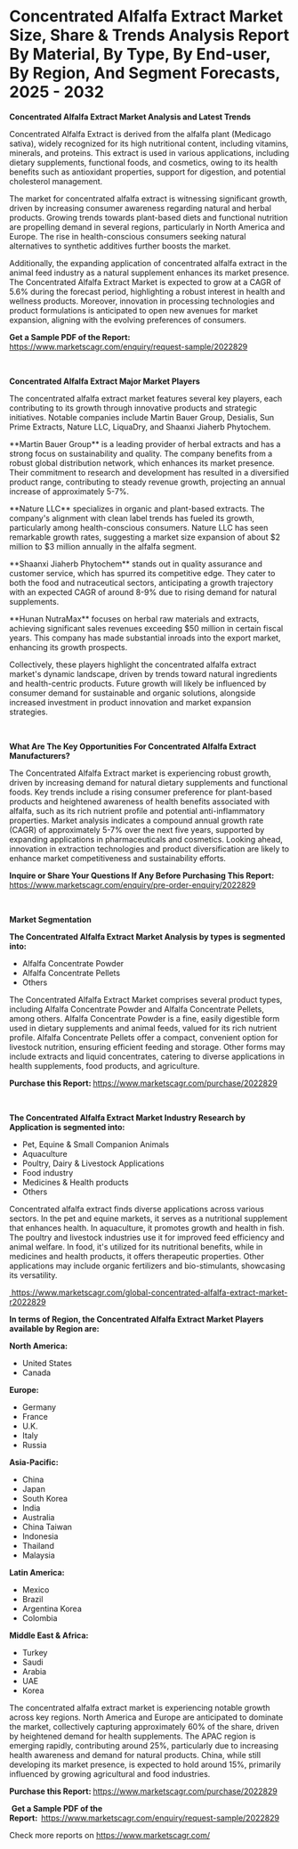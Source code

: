 <p><h1>Concentrated Alfalfa Extract Market Size, Share & Trends Analysis Report By Material, By Type, By End-user, By Region, And Segment Forecasts, 2025 - 2032</h1></p><p><strong>Concentrated Alfalfa Extract Market Analysis and Latest Trends</strong></p>
<p><p>Concentrated Alfalfa Extract is derived from the alfalfa plant (Medicago sativa), widely recognized for its high nutritional content, including vitamins, minerals, and proteins. This extract is used in various applications, including dietary supplements, functional foods, and cosmetics, owing to its health benefits such as antioxidant properties, support for digestion, and potential cholesterol management.</p><p>The market for concentrated alfalfa extract is witnessing significant growth, driven by increasing consumer awareness regarding natural and herbal products. Growing trends towards plant-based diets and functional nutrition are propelling demand in several regions, particularly in North America and Europe. The rise in health-conscious consumers seeking natural alternatives to synthetic additives further boosts the market.</p><p>Additionally, the expanding application of concentrated alfalfa extract in the animal feed industry as a natural supplement enhances its market presence. The Concentrated Alfalfa Extract Market is expected to grow at a CAGR of 5.6% during the forecast period, highlighting a robust interest in health and wellness products. Moreover, innovation in processing technologies and product formulations is anticipated to open new avenues for market expansion, aligning with the evolving preferences of consumers.</p></p>
<p><strong>Get a Sample PDF of the Report:&nbsp;</strong> <a href="https://www.marketscagr.com/enquiry/request-sample/2022829?utm_campaign=2756&utm_medium=2&utm_source=Github&utm_content=ia&utm_term=29032025&utm_id=concentrated-alfalfa-extract">https://www.marketscagr.com/enquiry/request-sample/2022829</a></p>
<p>&nbsp;</p>
<p><strong>Concentrated Alfalfa Extract Major Market Players</strong></p>
<p><p>The concentrated alfalfa extract market features several key players, each contributing to its growth through innovative products and strategic initiatives. Notable companies include Martin Bauer Group, Desialis, Sun Prime Extracts, Nature LLC, LiquaDry, and Shaanxi Jiaherb Phytochem.</p><p>**Martin Bauer Group** is a leading provider of herbal extracts and has a strong focus on sustainability and quality. The company benefits from a robust global distribution network, which enhances its market presence. Their commitment to research and development has resulted in a diversified product range, contributing to steady revenue growth, projecting an annual increase of approximately 5-7%.</p><p>**Nature LLC** specializes in organic and plant-based extracts. The company's alignment with clean label trends has fueled its growth, particularly among health-conscious consumers. Nature LLC has seen remarkable growth rates, suggesting a market size expansion of about $2 million to $3 million annually in the alfalfa segment.</p><p>**Shaanxi Jiaherb Phytochem** stands out in quality assurance and customer service, which has spurred its competitive edge. They cater to both the food and nutraceutical sectors, anticipating a growth trajectory with an expected CAGR of around 8-9% due to rising demand for natural supplements.</p><p>**Hunan NutraMax** focuses on herbal raw materials and extracts, achieving significant sales revenues exceeding $50 million in certain fiscal years. This company has made substantial inroads into the export market, enhancing its growth prospects.</p><p>Collectively, these players highlight the concentrated alfalfa extract market's dynamic landscape, driven by trends toward natural ingredients and health-centric products. Future growth will likely be influenced by consumer demand for sustainable and organic solutions, alongside increased investment in product innovation and market expansion strategies.</p></p>
<p>&nbsp;</p>
<p><strong>What Are The Key Opportunities For Concentrated Alfalfa Extract Manufacturers?</strong></p>
<p><p>The Concentrated Alfalfa Extract market is experiencing robust growth, driven by increasing demand for natural dietary supplements and functional foods. Key trends include a rising consumer preference for plant-based products and heightened awareness of health benefits associated with alfalfa, such as its rich nutrient profile and potential anti-inflammatory properties. Market analysis indicates a compound annual growth rate (CAGR) of approximately 5-7% over the next five years, supported by expanding applications in pharmaceuticals and cosmetics. Looking ahead, innovation in extraction technologies and product diversification are likely to enhance market competitiveness and sustainability efforts.</p></p>
<p><strong>Inquire or Share Your Questions If Any Before Purchasing This Report:</strong> <a href="https://www.marketscagr.com/enquiry/pre-order-enquiry/2022829?utm_campaign=2756&utm_medium=2&utm_source=Github&utm_content=ia&utm_term=29032025&utm_id=concentrated-alfalfa-extract">https://www.marketscagr.com/enquiry/pre-order-enquiry/2022829</a></p>
<p>&nbsp;</p>
<p><strong>Market Segmentation</strong></p>
<p><strong>The Concentrated Alfalfa Extract Market Analysis by types is segmented into:</strong></p>
<p><ul><li>Alfalfa Concentrate Powder</li><li>Alfalfa Concentrate Pellets</li><li>Others</li></ul></p>
<p><p>The Concentrated Alfalfa Extract Market comprises several product types, including Alfalfa Concentrate Powder and Alfalfa Concentrate Pellets, among others. Alfalfa Concentrate Powder is a fine, easily digestible form used in dietary supplements and animal feeds, valued for its rich nutrient profile. Alfalfa Concentrate Pellets offer a compact, convenient option for livestock nutrition, ensuring efficient feeding and storage. Other forms may include extracts and liquid concentrates, catering to diverse applications in health supplements, food products, and agriculture.</p></p>
<p><strong>Purchase this Report:&nbsp;</strong><a href="https://www.marketscagr.com/purchase/2022829?utm_campaign=2756&utm_medium=2&utm_source=Github&utm_content=ia&utm_term=29032025&utm_id=concentrated-alfalfa-extract">https://www.marketscagr.com/purchase/2022829</a></p>
<p>&nbsp;</p>
<p><strong>The Concentrated Alfalfa Extract Market Industry Research by Application is segmented into:</strong></p>
<p><ul><li>Pet, Equine & Small Companion Animals</li><li>Aquaculture</li><li>Poultry, Dairy & Livestock Applications</li><li>Food industry</li><li>Medicines & Health products</li><li>Others</li></ul></p>
<p><p>Concentrated alfalfa extract finds diverse applications across various sectors. In the pet and equine markets, it serves as a nutritional supplement that enhances health. In aquaculture, it promotes growth and health in fish. The poultry and livestock industries use it for improved feed efficiency and animal welfare. In food, it's utilized for its nutritional benefits, while in medicines and health products, it offers therapeutic properties. Other applications may include organic fertilizers and bio-stimulants, showcasing its versatility.</p></p>
<p><a href="https://www.marketscagr.com/global-concentrated-alfalfa-extract-market-r2022829?utm_campaign=2756&utm_medium=2&utm_source=Github&utm_content=ia&utm_term=29032025&utm_id=concentrated-alfalfa-extract">&nbsp;https://www.marketscagr.com/global-concentrated-alfalfa-extract-market-r2022829</a></p>
<p><strong>In terms of Region, the Concentrated Alfalfa Extract Market Players available by Region are:</strong></p>
<p>
    <p> <strong> North America: </strong>
        <ul>
            <li>United States</li>
            <li>Canada</li>
        </ul>
        </p> 
    <p> <strong> Europe: </strong>
        <ul>
            <li>Germany</li>
            <li>France</li>
            <li>U.K.</li>
            <li>Italy</li>
            <li>Russia</li>
        </ul>
        </p> 
    <p> <strong> Asia-Pacific: </strong>
        <ul>
            <li>China</li>
            <li>Japan</li>
            <li>South Korea</li>
            <li>India</li>
            <li>Australia</li>
            <li>China Taiwan</li>
            <li>Indonesia</li>
            <li>Thailand</li>
            <li>Malaysia</li>
        </ul>
        </p> 
    <p> <strong> Latin America: </strong>
        <ul>
            <li>Mexico</li>
            <li>Brazil</li>
            <li>Argentina Korea</li>
            <li>Colombia</li>
        </ul>
        </p> 
    <p> <strong> Middle East & Africa: </strong>
        <ul>
            <li>Turkey</li>
            <li>Saudi</li>
            <li>Arabia</li>
            <li>UAE</li>
            <li>Korea</li>
        </ul>
    </p>
    </p>
<p><p>The concentrated alfalfa extract market is experiencing notable growth across key regions. North America and Europe are anticipated to dominate the market, collectively capturing approximately 60% of the share, driven by heightened demand for health supplements. The APAC region is emerging rapidly, contributing around 25%, particularly due to increasing health awareness and demand for natural products. China, while still developing its market presence, is expected to hold around 15%, primarily influenced by growing agricultural and food industries.</p></p>
<p><strong>Purchase this Report: </strong><a href="https://www.marketscagr.com/purchase/2022829?utm_campaign=2756&utm_medium=2&utm_source=Github&utm_content=ia&utm_term=29032025&utm_id=concentrated-alfalfa-extract">https://www.marketscagr.com/purchase/2022829</a></p>
<p>&nbsp;<strong>Get a Sample PDF of the Report:&nbsp;&nbsp;</strong><a href="https://www.marketscagr.com/enquiry/request-sample/2022829?utm_campaign=2756&utm_medium=2&utm_source=Github&utm_content=ia&utm_term=29032025&utm_id=concentrated-alfalfa-extract">https://www.marketscagr.com/enquiry/request-sample/2022829</a></p>
<p><strong></strong></p>
<p>Check more reports on <a href="https://www.marketscagr.com/?utm_campaign=2756&utm_medium=2&utm_source=Github&utm_content=ia&utm_term=29032025&utm_id=concentrated-alfalfa-extract">https://www.marketscagr.com/</a></p>
